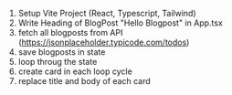1. Setup Vite Project (React, Typescript, Tailwind)
2. Write Heading of BlogPost "Hello Blogpost" in App.tsx
3. fetch all blogposts from API (https://jsonplaceholder.typicode.com/todos)
4. save blogposts in state
5. loop throug the state
6. create card in each loop cycle
7. replace title and body of each card
